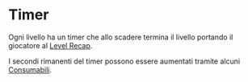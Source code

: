 # Timer

Ogni livello ha un timer che allo scadere termina il livello portando il giocatore al [Level Recap](Level%20Recap%20287a576e23544abfb1715de8ce4beff6.md).

I secondi rimanenti del timer possono essere aumentati tramite alcuni [Consumabili](Consumabili%2043752d4b3ad045dc892342136b852750.md).
